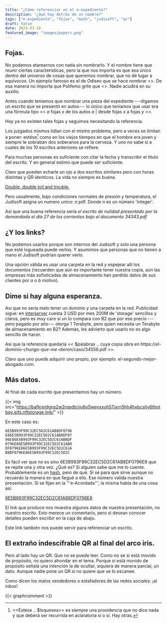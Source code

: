```yaml
---
title: "¿Cómo referenciar en el e-expediente?"
description: "¿Qué hay detrás de un nombre?"
tags: ["e-expediente", "fojas", "math", "judisoft", "qr"]
draft: false
date: 2024-03-10
featured_image: "images/papers.png"
---
```


## Fojas.

No podemos atarearnos con nada sin nombrarlo. Y el nombre tiene que reunir ciertas características, pero la que nos importa es que sea único dentro del universo de cosas que queremos nombrar, que no dé lugar a equívocos. Un ejemplo famoso es el de Odiseo que se hace nombrar <<Nadie>>. De esa manera no importa que Polifemo grite que <<Nadie lo mata>>. Nadie acudirá en su auxilio.

Antes cuando teníamos que nombrar una pieza del expediente ---digamos un escrito que se presentó en autos--- lo único que teníamos que usar era una fórmula tipo << _a_ fojas _x_ de los autos _a_ | desde fojas _x_ a fojas _y_ >>.

Hoy ya no existen tales fojas y seguimos necesitando la referencia. 

Los juzgados mismos lidian con el mismo problema, pero a veces se limitan a poner: estése[^1] como en los viejos tiempos en que el hombre era joven y siempre le sobraban dos soberanos para la cerveza. Y uno no sabe si a cuales de los 10 escritos anteriores se refiere.

[^1]: <<Estése .. $loquesea>> es siempre una providencia que no dice nada y que deberá ser recurrida en aclaratoria sí o sí. Hay otras.

Para muchas personas es suficiente con citar la fecha y transcribir el título del escrito. Y en general estimo que puede ser suficiente.

Claro que pueden echarle un ojo a dos escritos similares pero con horas distintas y QR identicos. La vida no siempre es buena.

[Double, double toil and trouble.](http://304.villalba.is.eu.org/double-trouble/hashes.html)

Pero usualmente, bajo condiciones normales de presión y temperatura, el Judisoft asigna un numero unico: _n_.pdf. Donde _n_ es un número 'integer'.

Así que una buena referencia sería _el escrito de nulidad presentado por la demandada el día 27 de los corrientes bajo el documento 34343.pdf_

## ¿Y los links?

No podemos usarlos porque son internos del Judisoft y solo una persona que esté logueada puede verlos. Y asumimos que personas que no tienen a mano el Judisoft podrían querer verlo.

Una opción válida es usar una carpeta en la red y espejear allí los documentos (recuerden que aún es importante tener nuestra copia, aún las empresas más sofisticadas de almacenamiento han perdido datos de sus clientes por _a_ o _b_ motivo).

## Dime si hay alguna esperanza.

Así que no sería malo tener un dominio y una carpeta en la red. Publicidad sigue: en [interserver](https://www.interserver.net/vps/?id=910602) cuesta 3 USD por mes 200M de 'storage' sencillos y claros, pero es muy caro si un lo compara con B2 que por ese precio ---pero pagado por año--- otorga 1 Terabyte, pero quien necesita un Terabyte de almacenamiento en B2? Además, les advierto que usarlo no es algo sencillo de hacer.

Así que la referencia quedaría << $palabras .. cuya copia obra en https://_el-dominio-chungo-que-me-dieron_/caso/34556.pdf >>.

Claro que uno puede adquirir uno propio, por ejemplo: el-segundo-mejor-abogado.com.

## Más datos.

Al final de cada escrito que presentamos hay un número. 

{{< img src="https://bafkreidgns2w2rqpdtciju6o5weyxxuh57ixrn5hh4hxbcstjy6thptbqy.ipfs.nftstorage.link/" >}}

En este caso es:

```
6E5B993F99C32EC5D2C61AB8DF0796
E86E5B993F99C32EC5D2C61AB8DF07
96E86E5B993F99C32EC5D2C61AB8DF
0796E86E5B993F99C32EC5D2C61AB8
DF0796E86E5B993F99C32EC5D2C61A
B8DF0796E86E5B993F99C32EC5D2C
```

Es fácil ver que no es sino 6E5B993F99C32EC5D2C61AB8DF0796E8 que se repite una y otra vez. ¿Qué es? Si alguien sabe que me lo cuente. Probablemente es un [hash](https://cau.sci.uma.es/faq/index.php?action=artikel&cat=60&id=181&artlang=es), pero de qué. Sí sé para qué sirve aunque no recuerdo la manera en que llegué a ello. Ese número valida nuestra presentación. Si se fijan en la '''e-Acordada''', la misma habla de una cosa así.

[6E5B993F99C32EC5D2C61AB8DF0796E8](https://www.csj.gov.py/appseguridad/sello/home/validador/?code=6E5B993F99C32EC5D2C61AB8DF0796E8)

El link que produce nos muestra algunos datos de nuestra presentación, no nuestro escrito. Esto merece un comentario, pero si desean conocer detalles pueden escribir en la caja de abajo.

Este link también nos puede servir para referenciar un escrito. 

## El extraño indescifrable QR al final del arco iris.

Pero al lado hay un QR. Que no se puede leer. Como no se si está movido de propósito, no quiero ahondar en el tema. Porque si está movido de propósito señala una intención la de ocultar, siquiera de manera parcial, un dato. Aunque nadie pone un QR si no quiere que se lo escanee.

Como dicen los malos vendedores o estafadores de las redes sociales: ¡al inbox!




{{< graphcomment >}}
